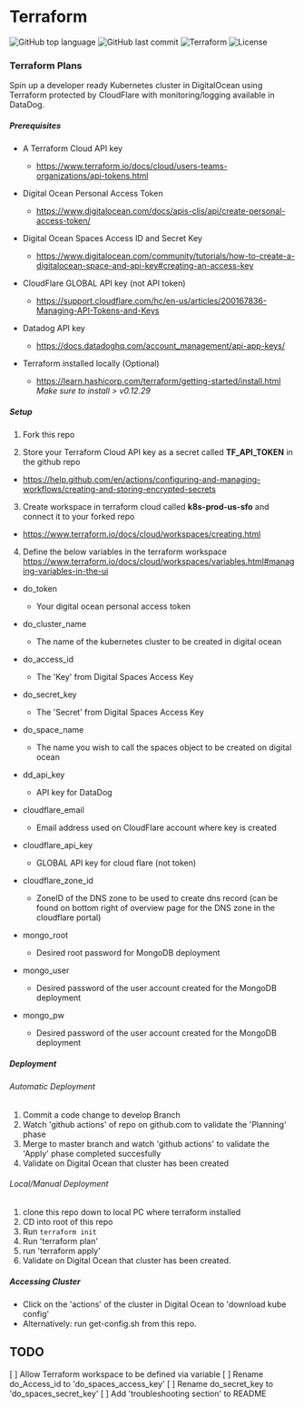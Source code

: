 # Terraform

![GitHub top language](https://img.shields.io/github/languages/top/jonfairbanks/terraform.svg)
![GitHub last commit](https://img.shields.io/github/last-commit/jonfairbanks/terraform.svg)
![Terraform](https://github.com/jonfairbanks/terraform/workflows/Terraform/badge.svg?branch=master)
![License](https://img.shields.io/github/license/jonfairbanks/terraform.svg?style=flat)

### Terraform Plans

Spin up a developer ready Kubernetes cluster in DigitalOcean using Terraform protected by CloudFlare with monitoring/logging available in DataDog.

##### Prerequisites
- A Terraform Cloud API key
  - https://www.terraform.io/docs/cloud/users-teams-organizations/api-tokens.html

- Digital Ocean Personal Access Token
  - https://www.digitalocean.com/docs/apis-clis/api/create-personal-access-token/

- Digital Ocean Spaces Access ID and Secret Key
  - https://www.digitalocean.com/community/tutorials/how-to-create-a-digitalocean-space-and-api-key#creating-an-access-key
  
- CloudFlare GLOBAL API key (not API token)
  - https://support.cloudflare.com/hc/en-us/articles/200167836-Managing-API-Tokens-and-Keys
  
- Datadog API key
  - https://docs.datadoghq.com/account_management/api-app-keys/
  
- Terraform installed locally (Optional)
  - https://learn.hashicorp.com/terraform/getting-started/install.html
  *Make sure to install > v0.12.29*


##### Setup
1. Fork this repo

2. Store your Terraform Cloud API key as a secret called  **TF_API_TOKEN**  in the github repo
  - https://help.github.com/en/actions/configuring-and-managing-workflows/creating-and-storing-encrypted-secrets

3. Create workspace in terraform cloud called **k8s-prod-us-sfo** and connect it to your forked repo
  - https://www.terraform.io/docs/cloud/workspaces/creating.html
  
4. Define the below variables in the terraform workspace
https://www.terraform.io/docs/cloud/workspaces/variables.html#managing-variables-in-the-ui

  - do_token
    - Your digital ocean personal access token

  - do_cluster_name
    - The name of the kubernetes cluster to be created in digital ocean

  - do_access_id
    - The 'Key' from Digital Spaces Access Key 

  - do_secret_key
     - The 'Secret' from Digital Spaces Access Key

  - do_space_name
     - The name you wish to call the spaces object to be created on digital ocean

  - dd_api_key
     - API key for DataDog

  - cloudflare_email
     - Email address used on CloudFlare account where key is created

  - cloudflare_api_key
     - GLOBAL API key for cloud flare (not token)

  - cloudflare_zone_id
     - ZoneID of the DNS zone to be used to create dns record (can be found on bottom right of overview page for the DNS zone in the cloudflare portal)

  - mongo_root
     - Desired root password for MongoDB deployment

  - mongo_user
     - Desired password of the user account created for the MongoDB deployment

  - mongo_pw
     - Desired password of the user account created for the MongoDB deployment

##### Deployment
###### Automatic Deployment
  1. Commit a code change to develop Branch
  2. Watch 'github actions' of repo on github.com to validate the 'Planning' phase
  3. Merge to master branch and watch 'github actions' to validate the 'Apply' phase completed succesfully
  4. Validate on Digital Ocean that cluster has been created
  
###### Local/Manual Deployment
  1. clone this repo down to local PC where terraform installed
  2. CD into root of this repo
  3. Run `terraform init`
  4. Run 'terraform plan'
  5. run 'terraform apply'
  6. Validate on Digital Ocean that cluster has been created.
  
##### Accessing Cluster
  - Click on the 'actions' of the cluster in Digital Ocean to 'download kube config'
  - Alternatively: run get-config.sh from this repo.

## TODO
[ ] Allow Terraform workspace to be defined via variable
[ ] Rename do_Access_id to 'do_spaces_access_key'
[ ] Rename do_secret_key to 'do_spaces_secret_key'
[ ] Add 'troubleshooting section' to README